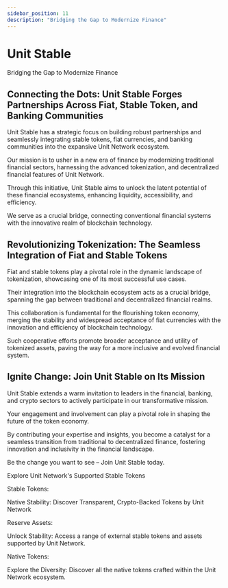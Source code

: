 ```yaml
---
sidebar_position: 11
description: "Bridging the Gap to Modernize Finance"
---
```


# Unit Stable

Bridging the Gap to Modernize Finance

## Connecting the Dots: Unit Stable Forges Partnerships Across Fiat, Stable Token, and Banking Communities

Unit Stable has a strategic focus on building robust partnerships and seamlessly integrating stable tokens, fiat currencies, and banking communities into the expansive Unit Network ecosystem.

Our mission is to usher in a new era of finance by modernizing traditional financial sectors, harnessing the advanced tokenization, and decentralized financial features of Unit Network.

Through this initiative, Unit Stable aims to unlock the latent potential of these financial ecosystems, enhancing liquidity, accessibility, and efficiency.

We serve as a crucial bridge, connecting conventional financial systems with the innovative realm of blockchain technology.

## Revolutionizing Tokenization: The Seamless Integration of Fiat and Stable Tokens

Fiat and stable tokens play a pivotal role in the dynamic landscape of tokenization, showcasing one of its most successful use cases.

Their integration into the blockchain ecosystem acts as a crucial bridge, spanning the gap between traditional and decentralized financial realms.

This collaboration is fundamental for the flourishing token economy, merging the stability and widespread acceptance of fiat currencies with the innovation and efficiency of blockchain technology.

Such cooperative efforts promote broader acceptance and utility of tokenized assets, paving the way for a more inclusive and evolved financial system.

## Ignite Change: Join Unit Stable on Its Mission

Unit Stable extends a warm invitation to leaders in the financial, banking, and crypto sectors to actively participate in our transformative mission.

Your engagement and involvement can play a pivotal role in shaping the future of the token economy.

By contributing your expertise and insights, you become a catalyst for a seamless transition from traditional to decentralized finance, fostering innovation and inclusivity in the financial landscape.

Be the change you want to see – Join Unit Stable today.

Explore Unit Network's Supported Stable Tokens

<div class="docs-grid-alt">
  <div class="docs-card-alt">
    <div class="docs-card-alt-header">
      <span>Stable Tokens:</span>
    </div>
    <div class="docs-card-alt-description">
      <p>
        Native Stability: Discover Transparent, Crypto-Backed Tokens by Unit Network
      </p>
    </div>
  </div>
  <div class="docs-card-alt">
    <div class="docs-card-alt-header">
      <span>Reserve Assets:</span>
    </div>
    <div class="docs-card-alt-description">
      <p>
        Unlock Stability: Access a range of external stable tokens and assets supported by Unit Network.
      </p>
    </div>
  </div>
  <div class="docs-card-alt">
    <div class="docs-card-alt-header">
      <span>Native Tokens:</span>
    </div>
    <div class="docs-card-alt-description">
      <p>
        Explore the Diversity: Discover all the native tokens crafted within the Unit Network ecosystem.
      </p>
    </div>
  </div>
</div>
